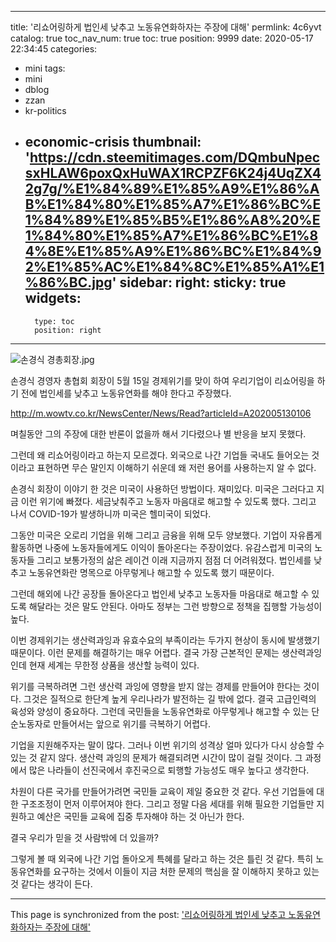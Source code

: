 
---
title: '리쇼어링하게 법인세 낮추고 노동유연화하자는 주장에 대해'
permlink: 4c6yvt
catalog: true
toc_nav_num: true
toc: true
position: 9999
date: 2020-05-17 22:34:45
categories:
- mini
tags:
- mini
- dblog
- zzan
- kr-politics
- economic-crisis
thumbnail: 'https://cdn.steemitimages.com/DQmbuNpecsxHLAW6poxQxHuWAX1RCPZF6K24j4UqZX42g7g/%E1%84%89%E1%85%A9%E1%86%AB%E1%84%80%E1%85%A7%E1%86%BC%E1%84%89%E1%85%B5%E1%86%A8%20%E1%84%80%E1%85%A7%E1%86%BC%E1%84%8E%E1%85%A9%E1%86%BC%E1%84%92%E1%85%AC%E1%84%8C%E1%85%A1%E1%86%BC.jpg'
sidebar:
    right:
        sticky: true
widgets:
    -
        type: toc
        position: right
---


![손경식 경총회장.jpg](https://cdn.steemitimages.com/DQmbuNpecsxHLAW6poxQxHuWAX1RCPZF6K24j4UqZX42g7g/%E1%84%89%E1%85%A9%E1%86%AB%E1%84%80%E1%85%A7%E1%86%BC%E1%84%89%E1%85%B5%E1%86%A8%20%E1%84%80%E1%85%A7%E1%86%BC%E1%84%8E%E1%85%A9%E1%86%BC%E1%84%92%E1%85%AC%E1%84%8C%E1%85%A1%E1%86%BC.jpg)

손경식 경영자 총협회 회장이 5월 15일 경제위기를 맞이 하여 우리기업이 리쇼어링을 하기 전에 법인세를 낮추고 노동유연화를 해야 한다고 주장했다.

http://m.wowtv.co.kr/NewsCenter/News/Read?articleId=A202005130106

며칠동안 그의 주장에 대한 반론이 없을까 해서 기다렸으나 별 반응을 보지 못했다.

그런데 왜 리쇼어링이라고 하는지 모르겠다. 외국으로 나간 기업들 국내도 들어오는 것이라고 표현하면 무슨 말인지 이해하기 쉬운데 왜 저런 용어를 사용하는지 알 수 없다.

손경식 회장이 이야기 한 것은 미국이 사용하던 방법이다. 재미있다. 미국은 그러다고 지금 이런 위기에 빠졌다. 세금낮춰주고 노동자 마음대로 해고할 수 있도록 했다. 그리고 나서 COVID-19가 발생하니까 미국은 헬미국이 되었다.

그동안 미국은 오로리 기업을 위해 그리고 금융을 위해 모두 양보했다. 기업이 자유롭게 활동하면 나중에 노동자들에게도 이익이 돌아온다는 주장이었다. 유감스럽게 미국의 노동자들 그리고 보통가정의 삶은 레이건 이래 지금까지 점점 더 어려워졌다. 법인세를 낮추고 노동유연화란 명목으로 아무렇게나 해고할 수 있도록 했기 때문이다.

그런데 해외에 나간 공장들 돌아온다고 법인세 낮추고 노동자들 마음대로 해고할 수 있도록 해달라는 것은 말도 안된다. 아마도 정부는 그런 방향으로 정책을 집행할 가능성이 높다.

이번 경제위기는 생산력과잉과 유효수요의 부족이라는 두가지 현상이 동시에 발생했기 때문이다. 이런 문제를 해결하기는 매우 어렵다. 결국 가장 근본적인 문제는 생산력과잉인데 현재 세계는 무한정 상품을 생산할 능력이 있다.

위기를 극복하려면 그런 생산력 과잉에 영향을 받지 않는 경제를 만들어야 한다는 것이다. 그것은 질적으로 한단계 높게 우리나라가 발전하는 길 밖에 없다. 결국 고급인력의 육성와 양성이 중요하다. 그런데 국민들을 노동유연화로 아무렇게나 해고할 수 있는 단순노동자로 만들어서는 앞으로 위기를 극복하기 어렵다.

기업을 지원해주자는 말이 많다. 그러나 이번 위기의 성격상 얼마 있다가 다시 상승할 수 있는 것 같지 않다. 생산력 과잉의 문제가 해결되려면 시간이 많이 걸릴 것이다. 그 과정에서 많은 나라들이 선진국에서 후진국으로 퇴행할 가능성도 매우 높다고 생각한다.

차원이 다른 국가를 만들어가려면 국민들 교육이 제일 중요한 것 같다. 우선 기업들에 대한 구조조정이 먼저 이루어져야 한다. 그리고 정말 다음 세대를 위해 필요한 기업들만 지원하고 예산은 국민들 교육에 집중 투자해야 하는 것 아닌가 한다.

결국 우리가 믿을 것 사람밖에 더 있을까?

그렇게 볼 때 외국에 나간 기업 돌아오게 특혜를 달라고 하는 것은 틀린 것 같다. 특히 노동유연화를 요구하는 것에서 이들이 지금 처한 문제의 핵심을 잘 이해하지 못하고 있는 것 같다는 생각이 든다.

- - -

This page is synchronized from the post: ['리쇼어링하게 법인세 낮추고 노동유연화하자는 주장에 대해'](https://steemit.com/@oldstone/4c6yvt)
